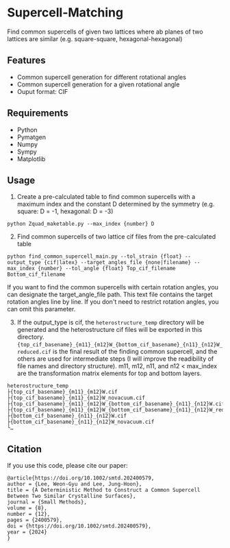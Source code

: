 # Supercell-Matching

Find common supercells of given two lattices where ab planes of two lattices are similar (e.g. square-square, hexagonal-hexagonal)

## Features
* Common supercell generation for different rotational angles
* Common supercell generation for a given rotational angle
* Ouput format: CIF
  
## Requirements
* Python
* Pymatgen
* Numpy
* Sympy
* Matplotlib

## Usage
1. Create a pre-calculated table to find common supercells with a maximum index and the constant D determined by the symmetry (e.g. square: D = -1, hexagonal: D = -3)
```
python Zquad_maketable.py --max_index {number} D
```
2. Find common supercells of two lattice cif files from the pre-calculated table
```
python find_common_supercell_main.py --tol_strain {float} --output_type {cif|latex} --target_angles_file {none|filename} --max_index {number} --tol_angle {float} Top_cif_filename Bottom_cif_filename 
```
If you want to find the common supercells with certain rotation angles, you can designate the target_angle_file path. This text file contains the target rotation angles line by line. If you don't need to restrict rotation angles, you can omit this parameter.

3. If the output_type is cif, the `heterostructure_temp` directory will be generated and the heterostructure cif files will be exported in this directory. `{top_cif_basename}_{m11}_{m12}W_{bottom_cif_basename}_{n11}_{n12}W_reduced.cif` is the final result of the finding common supercell, and the others are used for intermediate steps (I will improve the readibility of file names and directory structure). m11, m12, n11, and n12 < max_index are the transformation matrix elements for top and bottom layers.
```
heterostructure_temp
├{top_cif_basename}_{m11}_{m12}W.cif
├{top_cif_basename}_{m11}_{m12}W_novacuum.cif
├{top_cif_basename}_{m11}_{m12}W_{bottom_cif_basename}_{n11}_{n12}W.cif
├{top_cif_basename}_{m11}_{m12}W_{bottom_cif_basename}_{n11}_{n12}W_reduced.cif
├{bottom_cif_basename}_{n11}_{n12}W.cif
├{bottom_cif_basename}_{n11}_{n12}W_novacuum.cif
└…
```

## Citation
If you use this code, please cite our paper:
```
@article{https://doi.org/10.1002/smtd.202400579,
author = {Lee, Weon-Gyu and Lee, Jung-Hoon},
title = {A Deterministic Method to Construct a Common Supercell Between Two Similar Crystalline Surfaces},
journal = {Small Methods},
volume = {8},
number = {12},
pages = {2400579},
doi = {https://doi.org/10.1002/smtd.202400579},
year = {2024}
}
```
